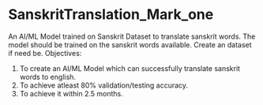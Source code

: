 # SanskritTranslation_Mark_one
An AI/ML Model trained on Sanskrit Dataset to translate sanskrit words.
The model should be trained on the sanskrit words available.
Create an dataset if need be.
Objectives: 
1) To create an AI/ML Model which can successfully translate sanskrit words to english.
2) To achieve atleast 80% validation/testing accuracy.
3) To achieve it within 2.5 months.
